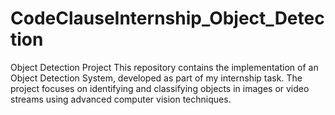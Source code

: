 # CodeClauseInternship_Object_Detection
Object Detection Project This repository contains the implementation of an Object Detection System, developed as part of my internship task. The project focuses on identifying and classifying objects in images or video streams using advanced computer vision techniques.
